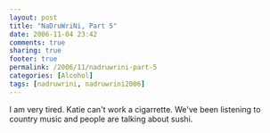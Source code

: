 ```yaml
---
layout: post
title: "NaDruWriNi, Part 5"
date: 2006-11-04 23:42
comments: true
sharing: true
footer: true
permalink: /2006/11/nadruwrini-part-5
categories: [Alcohol]
tags: [nadruwrini, nadruwrini2006]
---
```

I am very tired.  Katie can't work a cigarrette.  We've been listening to country music and people are talking about sushi.
